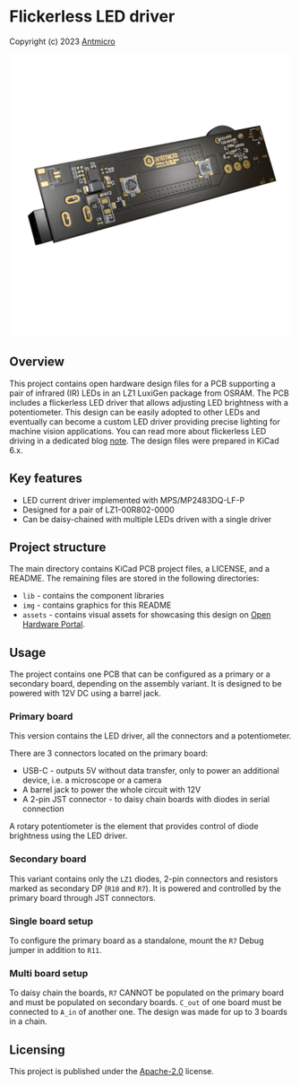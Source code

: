 # Flickerless LED driver

Copyright (c) 2023 [Antmicro](https://www.antmicro.com) 

![](img/lz1-led-driver-vis.png)

## Overview 

This project contains open hardware design files for a PCB supporting a pair of infrared (IR) LEDs in an LZ1 LuxiGen package from OSRAM.
The PCB includes a flickerless LED driver that allows adjusting LED brightness with a potentiometer.
This design can be easily adopted to other LEDs and eventually can become a custom LED driver providing precise lighting for machine vision applications.
You can read more about flickerless LED driving in a dedicated blog [note](https://antmicro.com/blog/2022/02/machine-vision-with-flickerless-led-lighting/).
The design files were prepared in KiCad 6.x.

## Key features 

* LED current driver implemented with MPS/MP2483DQ-LF-P
* Designed for a pair of LZ1-00R802-0000
* Can be daisy-chained with multiple LEDs driven with a single driver

## Project structure

The main directory contains KiCad PCB project files, a LICENSE, and a README.
The remaining files are stored in the following directories:

* `lib` - contains the component libraries
* `img` - contains graphics for this README
* `assets` - contains visual assets for showcasing this design on [Open Hardware Portal](https://openhardware.antmicro.com).

## Usage

The project contains one PCB that can be configured as a primary or a secondary board, depending on the assembly variant. 
It is designed to be powered with 12V DC using a barrel jack.

### Primary board

This version contains the LED driver, all the connectors and a potentiometer. 

There are 3 connectors located on the primary board:
 
* USB-C - outputs 5V without data transfer, only to power an additional device, i.e. a microscope or a camera
* A barrel jack to power the whole circuit with 12V
* A 2-pin JST connector - to daisy chain boards with diodes in serial connection 

A rotary potentiometer is the element that provides control of diode brightness using the LED driver. 

### Secondary board 

This variant contains only the `LZ1` diodes, 2-pin connectors and resistors marked as secondary DP (`R10` and `R7`). 
It is powered and controlled by the primary board through JST connectors.

### Single board setup

To configure the primary board as a standalone, mount the `R7` Debug jumper in addition to `R11`. 

### Multi board setup

To daisy chain the boards, `R7` CANNOT be populated on the primary board and must be populated on secondary boards. 
`C_out` of one board must be connected to `A_in` of another one.
The design was made for up to 3 boards in a chain.

## Licensing

This project is published under the [Apache-2.0](LICENSE) license.
